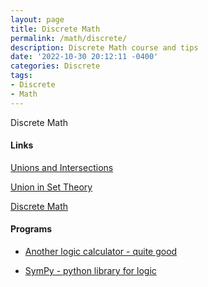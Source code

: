 ```yaml
---
layout: page
title: Discrete Math
permalink: /math/discrete/
description: Discrete Math course and tips
date: '2022-10-30 20:12:11 -0400'
categories: Discrete
tags:
- Discrete
- Math
---
```


Discrete Math

#### Links

[Unions and Intersections](https://proofwiki.org/wiki/Union_Distributes_over_Intersection)

[Union in Set Theory](https://en.wikipedia.org/wiki/Union_(set_theory))

[Discrete Math](https://www.tutorialspoint.com/discrete_mathematics/discrete_mathematics_sets.htm)

#### Programs

* [Another logic calculator - quite good](https://sheabunge.github.io/boolcalc/)


* [SymPy - python library for logic](https://www.sympy.org/en/index.html)

